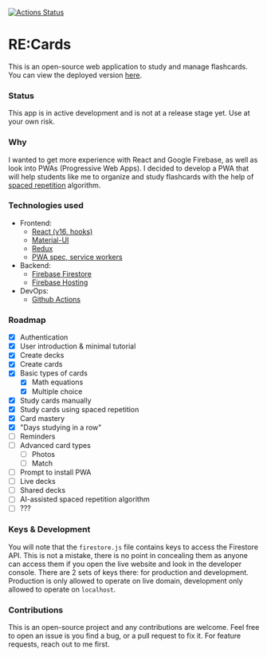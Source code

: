 [![Actions Status](https://github.com/r3dm1ke/re-cards/workflows/CI/badge.svg)](https://github.com/r3dm1ke/re-cards/actions)

# RE:Cards
This is an open-source web application to study and manage flashcards.
You can view the deployed version [here](https://card.redmike.me).

### Status
This app is in active development and is not at a release stage yet. Use at
your own risk.

### Why
I wanted to get more experience with React and Google Firebase, as well as look into
PWAs (Progressive Web Apps). I decided to develop a PWA that will help students like me
to organize and study flashcards with the help of [spaced repetition](https://en.wikipedia.org/wiki/Spaced_repetition) 
algorithm. 

### Technologies used
- Frontend:
    - [React (v16, hooks)](https://reactjs.org/)
    - [Material-UI](https://material-ui.com/)
    - [Redux](https://redux.js.org/)
    - [PWA spec, service workers](https://en.wikipedia.org/wiki/Progressive_web_applications)
- Backend:
    - [Firebase Firestore](https://firebase.google.com/)
    - [Firebase Hosting](https://firebase.google.com/)
- DevOps:
    - [Github Actions](https://github.com/features/actions)
    
### Roadmap
- [x] Authentication
- [x] User introduction & minimal tutorial
- [x] Create decks
- [x] Create cards
- [x] Basic types of cards
    - [x] Math equations
    - [x] Multiple choice
- [x] Study cards manually
- [x] Study cards using spaced repetition
- [x] Card mastery
- [x] "Days studying in a row"
- [ ] Reminders
- [ ] Advanced card types
    - [ ] Photos
    - [ ] Match
- [ ] Prompt to install PWA
- [ ] Live decks
- [ ] Shared decks
- [ ] AI-assisted spaced repetition algorithm
- [ ] ???

### Keys & Development
You will note that the `firestore.js` file contains keys to access the Firestore API.
This is not a mistake, there is no point in concealing them as anyone can access them
if you open the live website and look in the developer console. There are 2 sets of keys there:
for production and development. Production is only allowed to operate on live domain,
development only allowed to operate on `localhost`.

### Contributions
This is an open-source project and any contributions are welcome. Feel free
to open an issue is you find a bug, or a pull request to fix it. For feature requests,
reach out to me first.
